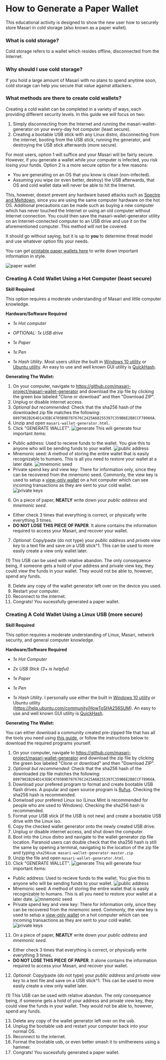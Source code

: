 # How to Generate a Paper Wallet

This educational activity is designed to show the new user how to securely store Masari in cold storage (also known as a paper wallet).

### What is cold storage?

Cold storage refers to a wallet which resides offline, disconnected from the Internet.

### Why should I use cold storage?

If you hold a large amount of Masari with no plans to spend anytime soon, cold storage can help you secure that value against attackers.

### What methods are there to create cold wallets?

Creating a cold wallet can be completed in a variety of ways, each providing different security levels. In this guide we will focus on two:
1. Simply disconnecting from the Internet and running the masari-wallet-generator on your every-day hot computer (least secure).
2. Creating a bootable USB stick with any Linux distro, disconnecting from the internet, booting from the USB stick, running the generator, and destroying the USB stick afterwards (more secure).

For most users, option 1 will suffice and your Masari will be fairly secure. However, if you generate a wallet while your computer is infected, you risk losing your funds. Option 2 is a more secure option for a few reasons:

* You are generating on an OS that you know is clean (non-infected).
* Assuming you wipe (or even better, destroy) the USB afterwards, that OS and cold wallet data will never be able to hit the Internet.

This, however, doesnt prevent any hardware based attacks such as [Spectre and Meltdown](https://ds9a.nl/articles/posts/spectre-meltdown/), since you are using the same computer hardware on the hot OS. Additional precautions can be made such as buying a new computer which has never touched the Internet or using an old computer without Internet connection. You could then save the masari-wallet-generator utility on an Internet-connected computer to an USB drive and use it on the aforementioned computer. This method will not be covered.

It should go without saying, but it is up to **you** to determine threat model and use whatever option fits your needs.

You can get [printable paper wallets here](https://github.com/masari-project/Masari-Marketing/tree/master/Paper%20Wallets) to write down important information in style.

![paper wallet](https://raw.githubusercontent.com/masari-project/Masari-Marketing/master/Paper%20Wallets/Official%20Trifold/Masari-Wallet-Trifold-Back.png)

### Creating A Cold Wallet Using a Hot Computer (least secure)

**Skill Required**

This option requires a moderate understanding of Masari and little computer knowledge.

**Hardware/Software Required**

* *1x Hot computer*

* *OPTIONAL: 1x USB drive*

* *1x Paper*

* *1x Pen*

* *1x Hash Utility*.  Most users utilize the built in [Windows 10 utility](https://docs.microsoft.com/en-us/windows-server/administration/windows-commands/certutil#BKMK_hashfile) or [Ubuntu utility](https://help.ubuntu.com/community/HowToSHA256SUM). An easy to use and well known GUI utility is [QuickHash](https://sourceforge.net/projects/quickhash/).

**Generating The Wallet:**

1. On your computer, navigate to https://github.com/masari-project/masari-wallet-generator and download the zip file by clicking the green box labeled "Clone or download" and then "Download ZIP".
2. Unplug or disable internet access.
3. *Optional but recommended:* Check that the sha256 hash of the downloaded zip file matches the following: `8897902B264D143EBC4705B9D787676C2425A68255397C359B6E2B8CCF78966A`.
4. Unzip and open `masari-wallet-generator.html`.
5. Click "GENERATE WALLET".
   ![generate](https://raw.githubusercontent.com/JeuTheIdit/Masari-Marketing/master/Tutorials/Paper-Wallet/Generate.PNG)
   This will generate four important items:
 * Public address: Used to recieve funds to the wallet. You give this to anyone who will be sending funds to your wallet.
   ![public address](https://raw.githubusercontent.com/JeuTheIdit/Masari-Marketing/master/Tutorials/Paper-Wallet/Public%20Address.PNG)
 * Mnemonic seed: A method of storing the entire wallet that is easily recognizable to humans. This is all you need to restore your wallet at a later date.
   ![mnemonic seed](https://raw.githubusercontent.com/JeuTheIdit/Masari-Marketing/master/Tutorials/Paper-Wallet/Mnemonic%20Seed.PNG)
 * Private spend key and view key: There for information only, since they can be recovered from the mnemonic seed. Commonly, the view key is used to setup a [view-only wallet]() on a hot computer which can see incoming transactions as they are sent to your cold wallet.
   ![private keys](https://raw.githubusercontent.com/JeuTheIdit/Masari-Marketing/master/Tutorials/Paper-Wallet/Private%20Keys.PNG)
6. On a piece of paper, **NEATLY** write down your *public address* and *mnemonic seed*.
 * Either check 3 times that everything is correct, or physically write everything 3 times.
 * **DO NOT LOSE THIS PIECE OF PAPER**. It alone contains the information required to access your Masari, and recover your wallet.
7. *Optional*: Copy/paste (do not type) your *public address* and *private view key* to a text file and save on a USB stick^1.  This can be used to more easily create a view only wallet later.

(1) This USB can be used with relative abandon.  The only consequence being, if someone gets a hold of your address and private view key, they could view the funds in your wallet.  They would not be able to, however, spend any funds.

8. Delete any copy of the wallet generator left over on the device you used.
9. Restart your computer.
10. Reconnect to the internet.
11. Congrats! You sucessfully generated a paper wallet.

### Creating A Cold Wallet Using a Linux USB (more secure)

**Skill Required**

This option requires a moderate understanding of Linux, Masari, network security, and general computer knowledge.

**Hardware/Software Required**

* *1x Hot Computer*

* *2x USB Stick (3+ is helpful)*

* *1x Paper*

* *1x Pen*

* *1x Hash Utility*.  I personally use either the built in [Windows 10 utility](https://docs.microsoft.com/en-us/windows-server/administration/windows-commands/certutil#BKMK_hashfile) or Ubuntu utility (https://help.ubuntu.com/community/HowToSHA256SUM). An easy to use and well known GUI utility is [QuickHash](https://sourceforge.net/projects/quickhash/).

**Generating The Wallet:**

You can either download a community created pre-zipped file that has all the tools you need using [this guide](https://github.com/JeuTheIdit/Masari-usb-cold-wallet-gen), or follow the instructions below to download the required programs yourself.

1. On your computer, navigate to https://github.com/masari-project/masari-wallet-generator and download the zip file by clicking the green box labeled "Clone or download" and then "Download ZIP". 
2. *Optional but recommended:* Check that the sha256 hash of the downloaded zip file matches the following: `8897902B264D143EBC4705B9D787676C2425A68255397C359B6E2B8CCF78966A`.
3. Download your prefered program to format and create bootable USB flash drives.  A popular and open source program is [Rufus](https://rufus.ie/). Checking the sha256 hash is recommended.
4. Donwload your prefered Linux iso (Linux Mint is recommended for people who are used to Windows). Checking the sha256 hash is recommended.
5. Format your USB stick (if the USB is not new) and create a bootable USB drive with the Linux iso.
6. Copy the checked wallet generator onto the newly created USB drive.
7. Unplug or disable internet access, and shut down the computer.
8. Boot into the Linux distro and navigate to the wallet generator zip file location. Paranoid users can double check that the sha256 hash is still the same by opening a terminal, navigating to the location of the zip file and typing `sha256sum masari-wallet-generator-master.zip`
9. Unzip the file and open `masari-wallet-generator.html`.
10. Click "GENERATE WALLET".
   ![generate](https://raw.githubusercontent.com/JeuTheIdit/Masari-Marketing/master/Tutorials/Paper-Wallet/Generate.PNG)
   This will generate four important items:
 * Public address: Used to recieve funds to the wallet. You give this to anyone who will be sending funds to your wallet.
   ![public address](https://raw.githubusercontent.com/JeuTheIdit/Masari-Marketing/master/Tutorials/Paper-Wallet/Public%20Address.PNG)
 * Mnemonic seed: A method of storing the entire wallet that is easily recognizable to humans. This is all you need to restore your wallet at a later date.
   ![mnemonic seed](https://raw.githubusercontent.com/JeuTheIdit/Masari-Marketing/master/Tutorials/Paper-Wallet/Mnemonic%20Seed.PNG)
 * Private spend key and view key: There for information only, since they can be recovered from the mnemonic seed. Commonly, the view key is used to setup a [view-only wallet]() on a hot computer which can see incoming transactions as they are sent to your cold wallet.
   ![private keys](https://raw.githubusercontent.com/JeuTheIdit/Masari-Marketing/master/Tutorials/Paper-Wallet/Private%20Keys.PNG)
11. On a piece of paper, **NEATLY** write down your *public address* and *mnemonic seed*.
 * Either check 3 times that everything is correct, or physically write everything 3 times.
 * **DO NOT LOSE THIS PIECE OF PAPER**. It alone contains the information required to access your Masari, and recover your wallet.
12. *Optional*: Copy/paste (do not type) your *public address* and *private view key* to a text file and save on a USB stick^1.  This can be used to more easily create a view only wallet later.

(1) This USB can be used with relative abandon.  The only consequence being, if someone gets a hold of your address and private view key, they could view the funds in your wallet.  They would not be able to, however, spend any funds.

13. Delete any copy of the wallet generator left over on the usb.
14. Unplug the bootable usb and restart your computer back into your normal OS.
15. Reconnect to the internet.
16. Format the bootable usb, or even better smash it to smithereens using a hammer.
16. Congrats! You sucessfully generated a paper wallet.
